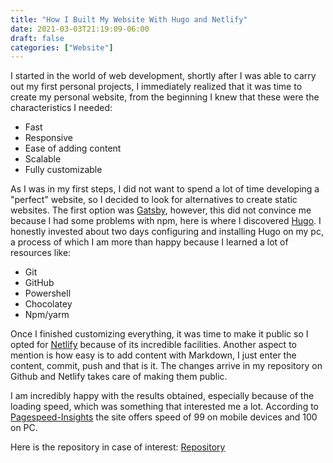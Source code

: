 ```yaml
---
title: "How I Built My Website With Hugo and Netlify"
date: 2021-03-03T21:19:09-06:00
draft: false
categories: ["Website"]
---
```


 I started in the world of web development, shortly after I was able to carry out my first personal projects, I immediately realized that it was time to create my personal website, from the beginning I knew that these were the characteristics I needed:
- Fast
- Responsive
- Ease of adding content
- Scalable
- Fully customizable

As I was in my first steps, I did not want to spend a lot of time developing a "perfect" website, so I decided to look for alternatives to create static websites. The first option was [Gatsby](https://www.gatsbyjs.com), however, this did not convince me because I had some problems with npm, here is where I discovered [Hugo](https://gohugo.io). I honestly invested about two days configuring and installing Hugo on my pc, a process of which I am more than happy because I learned a lot of resources like:
- Git
- GitHub
- Powershell
- Chocolatey
- Npm/yarm

Once I finished customizing everything, it was time to make it public so I opted for [Netlify](https://www.netlify.com) because of its incredible facilities. Another aspect to mention is how easy is to add content with Markdown, I just enter the content, commit, push and that is it. The changes arrive in my repository on Github and Netlify takes care of making them public.

I am incredibly happy with the results obtained, especially because of the loading speed, which was something that interested me a lot. According to [Pagespeed-Insights](https://developers.google.com/speed/pagespeed/insights/) the site offers speed of 99 on mobile devices and 100 on PC.

Here is the repository in case of interest: [Repository](https://github.com/jorgesolatre/Personal-Website-)

